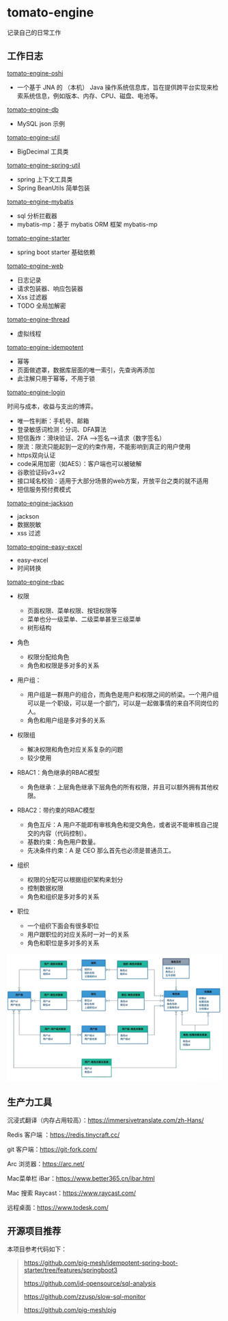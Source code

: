 # tomato-engine
记录自己的日常工作

## 工作日志

 [tomato-engine-oshi](tomato-engine-oshi) 

- 一个基于 JNA 的 （本机） Java 操作系统信息库，旨在提供跨平台实现来检索系统信息，例如版本、内存、CPU、磁盘、电池等。

 [tomato-engine-db](tomato-engine-db) 

- MySQL json 示例

[tomato-engine-util](tomato-engine-util)

- BigDecimal 工具类

[tomato-engine-spring-util](tomato-engine-spring-util)

- spring 上下文工具类
- Spring BeanUtils 简单包装

 [tomato-engine-mybatis](tomato-engine-mybatis) 

- sql 分析拦截器
- mybatis-mp：基于 mybatis ORM 框架 mybatis-mp

 [tomato-engine-starter](tomato-engine-starter) 

- spring boot starter 基础依赖

 [tomato-engine-web](tomato-engine-web) 

- 日志记录
- 请求包装器、响应包装器
- Xss 过滤器
- TODO 全局加解密

[tomato-engine-thread](tomato-engine-thread)

- 虚拟线程

[tomato-engine-idempotent](tomato-engine-idempotent)

- 幂等
- 页面做遮罩，数据库层面的唯一索引，先查询再添加
- 此注解只用于幂等，不用于锁

[tomato-engine-login](tomato-engine-login)

时间与成本，收益与支出的博弈。

- 唯一性判断：手机号、邮箱
- 登录敏感词检测：分词、DFA算法
- 短信轰炸：滑块验证、2FA -->签名-->请求（数字签名）
- 限流：限流只能起到一定的约束作用，不能影响到真正的用户使用
- https双向认证
- code采用加密（如AES）：客户端也可以被破解
- 谷歌验证码v3+v2
- 接口域名校验：适用于大部分场景的web方案，开放平台之类的就不适用
- 短信服务预付费模式

[tomato-engine-jackson](tomato-engine-jackson)

- jackson
- 数据脱敏
- xss 过滤

 [tomato-engine-easy-excel](tomato-engine-easy-excel) 

- easy-excel
- 时间转换

[tomato-engine-rbac](tomato-engine-rbac)

- 权限
  - 页面权限、菜单权限、按钮权限等
  - 菜单也分一级菜单、二级菜单甚至三级菜单
  - 树形结构
- 角色
  - 权限分配给角色
  - 角色和权限是多对多的关系

- 用户组：
  - 用户组是一群用户的组合，而角色是用户和权限之间的桥梁。一个用户组可以是一个职级，可以是一个部门，可以是一起做事情的来自不同岗位的人。
  - 角色和用户组是多对多的关系
- 权限组
  - 解决权限和角色对应关系复杂的问题
  - 较少使用
- RBAC1：角色继承的RBAC模型
  - 角色继承：上层角色继承下层角色的所有权限，并且可以额外拥有其他权限。

- RBAC2：带约束的RBAC模型
  - 角色互斥：A 用户不能即有审核角色和提交角色，或者说不能审核自己提交的内容（代码控制）。
  - 基数约束：角色用户数量。
  - 先决条件约束：A 是 CEO 那么首先也必须是普通员工。
- 组织
  - 权限的分配可以根据组织架构来划分
  - 控制数据权限
  - 角色和组织是多对多的关系
- 职位
  - 一个组织下面会有很多职位
  - 用户跟职位的对应关系时一对一的关系
  - 角色和职位是多对多的关系

![rbac](./image/rbac.jpeg)

## 生产力工具

沉浸式翻译（内存占用较高）：https://immersivetranslate.com/zh-Hans/ 

Redis 客户端 ：https://redis.tinycraft.cc/

git 客户端：https://git-fork.com/

Arc 浏览器：https://arc.net/

Mac菜单栏 iBar：https://www.better365.cn/ibar.html

Mac 搜索 Raycast：https://www.raycast.com/

远程桌面：https://www.todesk.com/



## 开源项目推荐

本项目参考代码如下：

> https://github.com/pig-mesh/idempotent-spring-boot-starter/tree/features/springboot3
>
> https://github.com/jd-opensource/sql-analysis
>
> https://github.com/zzusp/slow-sql-monitor
>
> https://github.com/pig-mesh/pig
